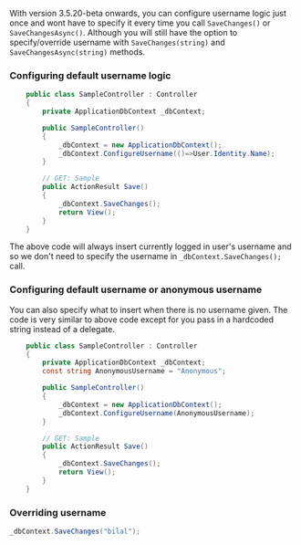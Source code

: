 With version 3.5.20-beta onwards, you can configure username logic just once and wont have to specify it every time you call `SaveChanges()` or `SaveChangesAsync()`. Although you will still have the option to specify/override username with `SaveChanges(string)` and `SaveChangesAsync(string)` methods. 

### Configuring default username logic

```c#
    public class SampleController : Controller
    {
        private ApplicationDbContext _dbContext;

        public SampleController()
        {
            _dbContext = new ApplicationDbContext();
            _dbContext.ConfigureUsername(()=>User.Identity.Name);
        }

        // GET: Sample
        public ActionResult Save()
        {
            _dbContext.SaveChanges();
            return View();
        }
    }
```

The above code will always insert currently logged in user's username and so we don't need to specify the username in `_dbContext.SaveChanges();` call.

### Configuring default username or anonymous username

You can also specify what to insert when there is no username given. The code is very similar to above code except for you pass in a hardcoded string instead of a delegate. 

```c#
    public class SampleController : Controller
    {
        private ApplicationDbContext _dbContext;
        const string AnonymousUsername = "Anonymous";

        public SampleController()
        {
            _dbContext = new ApplicationDbContext();
            _dbContext.ConfigureUsername(AnonymousUsername);
        }

        // GET: Sample
        public ActionResult Save()
        {
            _dbContext.SaveChanges();
            return View();
        }
    }
```

### Overriding username

```c#
_dbContext.SaveChanges("bilal");
```